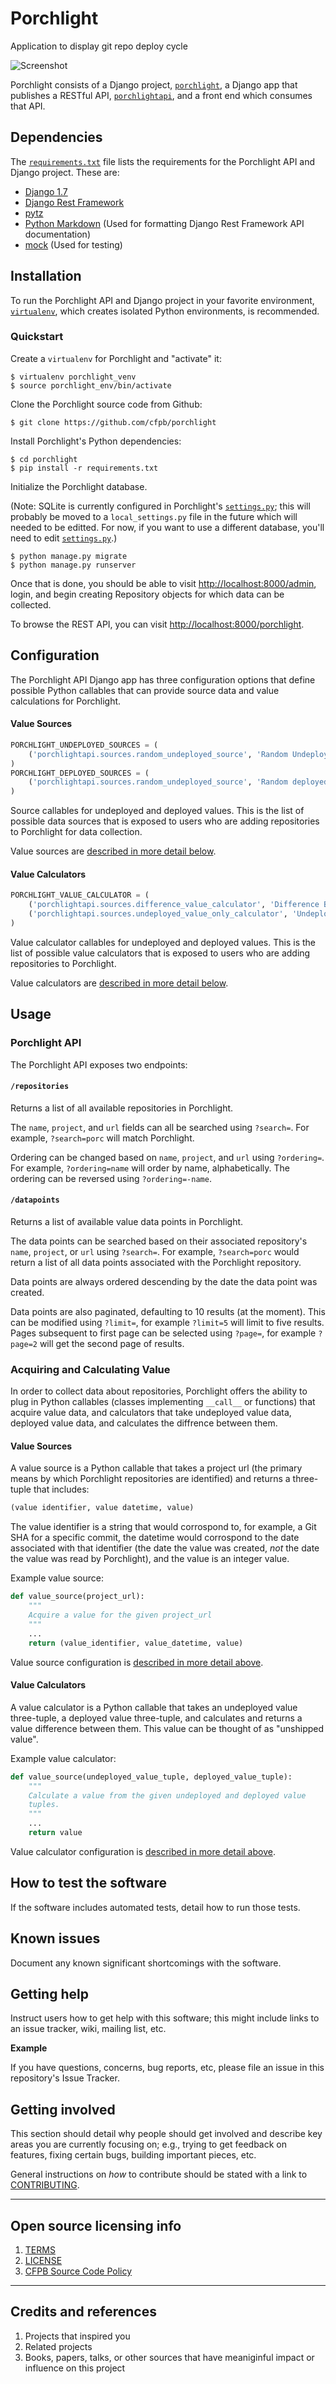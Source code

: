 # Porchlight

Application to display git repo deploy cycle

![Screenshot](screenshot.png)

Porchlight consists of a Django project, [`porchlight`](porchlight), a
Django app that publishes a RESTful API,
[`porchlightapi`](porchlightapi), and a front end which consumes that
API.

## Dependencies

The [`requirements.txt`](requirements.txt) file lists the requirements
for the Porchlight API and Django project. These are:

 * [Django 1.7](https://docs.djangoproject.com/en/1.7/)
 * [Django Rest Framework](http://www.django-rest-framework.org)
 * [pytz](http://pytz.sourceforge.net)
 * [Python Markdown](https://pythonhosted.org/Markdown/) (Used for
   formatting Django Rest Framework API documentation)
 * [mock](http://www.voidspace.org.uk/python/mock/) (Used for testing)


## Installation

To run the Porchlight API and Django project in your favorite
environment, [`virtualenv`](https://virtualenv.pypa.io/en/latest/),
which creates isolated Python environments, is recommended. 

### Quickstart

Create a `virtualenv` for Porchlight and "activate" it:

```shell
$ virtualenv porchlight_venv
$ source porchlight_env/bin/activate
```

Clone the Porchlight source code from Github:

```shell
$ git clone https://github.com/cfpb/porchlight
```

Install Porchlight's Python dependencies:

```shell
$ cd porchlight 
$ pip install -r requirements.txt
```

Initialize the Porchlight database. 

(Note: SQLite is currently configured in Porchlight's [`settings.py`](porchlight/settings.py); this will probably be moved to a `local_settings.py` file in the future which will needed to be editted. For now, if you want to use a different database, you'll need to edit [`settings.py`](porchlight/settings.py).)

```shell
$ python manage.py migrate
$ python manage.py runserver

```

Once that is done, you should be able to visit
[http://localhost:8000/admin](http://localhost:8000/admin), login, and
begin creating Repository objects for which data can be collected.

To browse the REST API, you can visit 
[http://localhost:8000/porchlight](http://localhost:8000/porchlight). 

## Configuration

The Porchlight API Django app has three configuration options that
define possible Python callables that can provide source data and value
calculations for Porchlight.

#### <a name="value-sources-config"></a> Value Sources

```python 
PORCHLIGHT_UNDEPLOYED_SOURCES = (
    ('porchlightapi.sources.random_undeployed_source', 'Random Undeployed Source'),
)
PORCHLIGHT_DEPLOYED_SOURCES = (
    ('porchlightapi.sources.random_undeployed_source', 'Random deployed Source'),
)
```

Source callables for undeployed and deployed values. This is the list of
possible data sources that is exposed to users who are adding
repositories to Porchlight for data collection.

Value sources are [described in more detail below](#value-sources).

#### <a name="value-calculators-config"></a> Value Calculators

```python 
PORCHLIGHT_VALUE_CALCULATOR = (
    ('porchlightapi.sources.difference_value_calculator', 'Difference Between Undeployed and Deployed Value'),
    ('porchlightapi.sources.undeployed_value_only_calculator', 'Undeployed Value Only'),
)
```

Value calculator callables for undeployed and deployed values. This is 
the list of possible value calculators that is exposed to users who are 
adding repositories to Porchlight.

Value calculators are [described in more detail below](#value-calculators).

## Usage

### Porchlight API

The Porchlight API exposes two endpoints:

#### `/repositories`

Returns a list of all available repositories in Porchlight.

The `name`, `project`, and `url` fields can all be searched using
`?search=`. For example, `?search=porc` will match Porchlight.

Ordering can be changed based on `name`, `project`, and `url` using
`?ordering=`. For example, `?ordering=name` will order by name,
alphabetically. The ordering can be reversed using `?ordering=-name`.

#### `/datapoints`

Returns a list of available value data points in Porchlight.

The data points can be searched based on their associated
repository's `name`, `project`, or `url` using `?search=`. For
example, `?search=porc` would return a list of all data points
associated with the Porchlight repository.

Data points are always ordered descending by the date the data point
was created.

Data points are also paginated, defaulting to 10 results (at the
moment). This can be modified using `?limit=`, for example
`?limit=5` will limit to five results. Pages subsequent to first
page can be selected using `?page=`, for example `?page=2` will get
the second page of results.

### Acquiring and Calculating Value

In order to collect data about repositories, Porchlight offers the
ability to plug in Python callables (classes implementing `__call__` or
functions) that acquire value data, and calculators that take 
undeployed value data, deployed value data, and calculates the diffrence
between them. 

#### <a name="value-sources"></a> Value Sources

A value source is a Python callable that takes a project url (the
primary means by which Porchlight repositories are identified) and
returns a three-tuple that includes:

```python 
(value identifier, value datetime, value)
```

The value identifier is a string that would corrospond to, for example, 
a Git SHA for a specific commit, the datetime would corrospond to the 
date associated with that identifier (the date the value was created, 
*not* the date the value was read by Porchlight), and the value is an 
integer value.

Example value source:

```python 
def value_source(project_url):
    """
    Acquire a value for the given project_url
    """
    ...
    return (value_identifier, value_datetime, value)
```

Value source configuration is [described in more detail
above](#value-source-config).

#### <a name="value-calculators"></a> Value Calculators

A value calculator is a Python callable that takes an undeployed value three-tuple, a deployed value three-tuple, and calculates and returns a value difference between them. This value can be thought of as "unshipped value".

Example value calculator:

```python 
def value_source(undeployed_value_tuple, deployed_value_tuple):
    """
    Calculate a value from the given undeployed and deployed value
    tuples.
    """
    ...
    return value
```

Value calculator configuration is [described in more detail
above](#value-calculators-config).


## How to test the software

If the software includes automated tests, detail how to run those tests.

## Known issues

Document any known significant shortcomings with the software.

## Getting help

Instruct users how to get help with this software; this might include links to an issue tracker, wiki, mailing list, etc.

**Example**

If you have questions, concerns, bug reports, etc, please file an issue in this repository's Issue Tracker.

## Getting involved

This section should detail why people should get involved and describe key areas you are
currently focusing on; e.g., trying to get feedback on features, fixing certain bugs, building
important pieces, etc.

General instructions on _how_ to contribute should be stated with a link to [CONTRIBUTING](CONTRIBUTING.md).


----

## Open source licensing info
1. [TERMS](TERMS.md)
2. [LICENSE](LICENSE)
3. [CFPB Source Code Policy](https://github.com/cfpb/source-code-policy/)


----

## Credits and references

1. Projects that inspired you
2. Related projects
3. Books, papers, talks, or other sources that have meaniginful impact or influence on this project 
